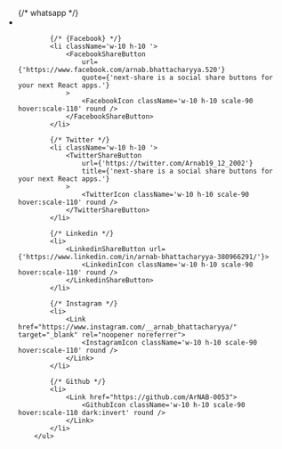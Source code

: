 <ul id='perLink' className='flex gap-2 items-center justify-start mt-1'>
            {/* whatsapp */}
            <li className='w-10 h-10 '>
                <WhatsappShareButton
                    url={`https://wa.me/624767878`}
                    title={'next-share is a social share buttons for your next React apps.'}
                >
                    <WhatsappIcon className='w-10 h-10 scale-90 hover:scale-110' round />
                </WhatsappShareButton>
            </li>

            {/* {Facebook} */}
            <li className='w-10 h-10 '>
                <FacebookShareButton
                    url={'https://www.facebook.com/arnab.bhattacharyya.520'}
                    quote={'next-share is a social share buttons for your next React apps.'}
                >
                    <FacebookIcon className='w-10 h-10 scale-90 hover:scale-110' round />
                </FacebookShareButton>
            </li>

            {/* Twitter */}
            <li className='w-10 h-10 '>
                <TwitterShareButton
                    url={'https://twitter.com/Arnab19_12_2002'}
                    title={'next-share is a social share buttons for your next React apps.'}
                >
                    <TwitterIcon className='w-10 h-10 scale-90 hover:scale-110' round />
                </TwitterShareButton>
            </li>

            {/* Linkedin */}
            <li>
                <LinkedinShareButton url={'https://www.linkedin.com/in/arnab-bhattacharyya-380966291/'}>
                    <LinkedinIcon className='w-10 h-10 scale-90 hover:scale-110' round />
                </LinkedinShareButton>
            </li>

            {/* Instagram */}
            <li>
                <Link href="https://www.instagram.com/__arnab_bhattacharyya/" target="_blank" rel="noopener noreferrer">
                    <InstagramIcon className='w-10 h-10 scale-90 hover:scale-110' round />
                </Link>
            </li>

            {/* Github */}
            <li>
                <Link href="https://github.com/ArNAB-0053">
                    <GithubIcon className='w-10 h-10 scale-90 hover:scale-110 dark:invert' round />
                </Link>
            </li>
        </ul>